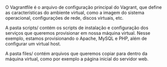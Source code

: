 O Vagrantfile é o arquivo de configuração principal do Vagrant, que define as características do ambiente virtual, como a imagem do sistema operacional, configurações de rede, discos virtuais, etc.

A pasta scripts/ contém os scripts de instalação e configuração dos serviços que queremos provisionar em nossa máquina virtual. Nesse exemplo, estamos provisionando o Apache, MySQL e PHP, além de configurar um virtual host.

A pasta files/ contém arquivos que queremos copiar para dentro da máquina virtual, como por exemplo a página inicial do servidor web.